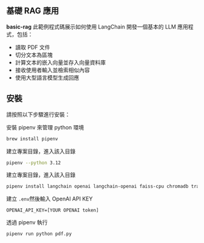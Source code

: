 ## 基礎 RAG 應用

**basic-rag** 此範例程式碼展示如何使用 LangChain 開發一個基本的 LLM 應用程式，包括：

- 讀取 PDF 文件
- 切分文本為區塊
- 計算文本的嵌入向量並存入向量資料庫
- 接收使用者輸入並檢索相似內容
- 使用大型語言模型生成回應

## 安裝

請按照以下步驟進行安裝：

安裝 pipenv 來管理 python 環境
```sh
brew install pipenv
```

建立專案目錄，進入該入目錄
```sh
pipenv --python 3.12
```

建立專案目錄，進入該入目錄
```sh
pipenv install langchain openai langchain-openai faiss-cpu chromadb transformers pdfminer.six python-dotenv langchain_community pypdf langchain-openai
```

建立 `.env`然後輸入 OpenAI API KEY
```text
OPENAI_API_KEY=[YOUR OPENAI token]
```

透過 pipenv 執行
```sh
pipenv run python pdf.py
```
